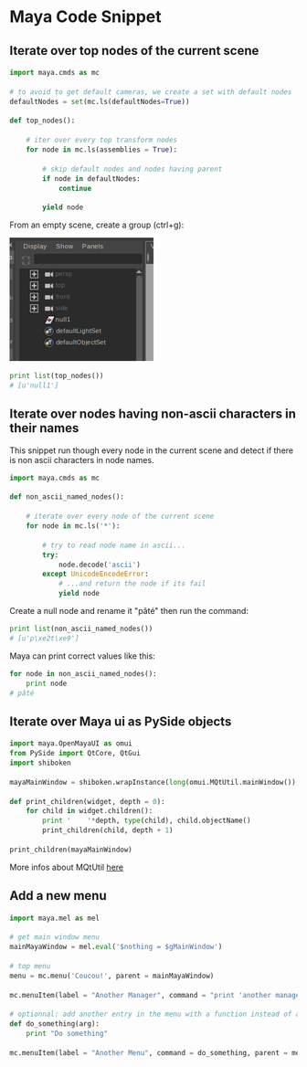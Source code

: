 # Maya Code Snippet

## Iterate over top nodes of the current scene

```python
import maya.cmds as mc

# to avoid to get default cameras, we create a set with default nodes
defaultNodes = set(mc.ls(defaultNodes=True))

def top_nodes():

    # iter over every top transform nodes
    for node in mc.ls(assemblies = True):
        
        # skip default nodes and nodes having parent
        if node in defaultNodes:
            continue

        yield node
```

From an empty scene, create a group (ctrl+g):

![Maya empty group](img/maya/maya_null_grp.png)

```python
print list(top_nodes())
# [u'null1']
```

## Iterate over nodes having non-ascii characters in their names

This snippet run though every node in the current scene and detect if there is non ascii characters in node names.

```python
import maya.cmds as mc

def non_ascii_named_nodes():

	# iterate over every node of the current scene
	for node in mc.ls('*'):

		# try to read node name in ascii...
		try:
			node.decode('ascii')
		except UnicodeEncodeError:
			# ...and return the node if its fail
			yield node
```

Create a null node and rename it "pâté" then run the command:

```python
print list(non_ascii_named_nodes())
# [u'p\xe2t\xe9']
```

Maya can print correct values like this:

```python
for node in non_ascii_named_nodes():
    print node
# pâté
```

## Iterate over Maya ui as PySide objects

```python
import maya.OpenMayaUI as omui
from PySide import QtCore, QtGui
import shiboken
 
mayaMainWindow = shiboken.wrapInstance(long(omui.MQtUtil.mainWindow()), QtGui.QWidget)
 
def print_children(widget, depth = 0):
    for child in widget.children():
        print '    '*depth, type(child), child.objectName()
        print_children(child, depth + 1)
 
print_children(mayaMainWindow)
```

More infos about MQtUtil [here](http://help.autodesk.com/view/MAYAUL/2017/ENU/?guid=__cpp_ref_class_m_qt_util_html)

## Add a new menu

```python
import maya.mel as mel

# get main window menu
mainMayaWindow = mel.eval('$nothing = $gMainWindow')

# top menu
menu = mc.menu('Coucou!', parent = mainMayaWindow)

mc.menuItem(label = "Another Manager", command = "print 'another manager'", parent = menu)

# optionnal: add another entry in the menu with a function instead of a string
def do_something(arg):
    print "Do something"

mc.menuItem(label = "Another Menu", command = do_something, parent = menu)
```

